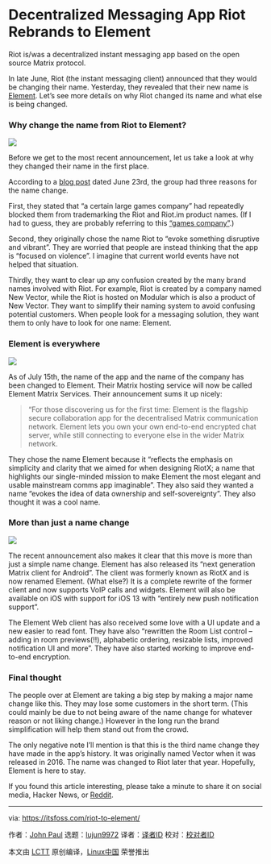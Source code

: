 [#]: collector: (lujun9972)
[#]: translator: (wxy)
[#]: reviewer: ( )
[#]: publisher: ( )
[#]: url: ( )
[#]: subject: (Decentralized Messaging App Riot Rebrands to Element)
[#]: via: (https://itsfoss.com/riot-to-element/)
[#]: author: (John Paul https://itsfoss.com/author/john/)

Decentralized Messaging App Riot Rebrands to Element
======

Riot is/was a decentralized instant messaging app based on the open source Matrix protocol.

In late June, Riot (the instant messaging client) announced that they would be changing their name. Yesterday, they revealed that their new name is [Element][1]. Let’s see more details on why Riot changed its name and what else is being changed.

### Why change the name from Riot to Element?

![][2]

Before we get to the most recent announcement, let us take a look at why they changed their name in the first place.

According to a [blog post][3] dated June 23rd, the group had three reasons for the name change.

First, they stated that “a certain large games company” had repeatedly blocked them from trademarking the Riot and Riot.im product names. (If I had to guess, they are probably referring to this [“games company”][4].)

Second, they originally chose the name Riot to “evoke something disruptive and vibrant”. They are worried that people are instead thinking that the app is “focused on violence”. I imagine that current world events have not helped that situation.

Thirdly, they want to clear up any confusion created by the many brand names involved with Riot. For example, Riot is created by a company named New Vector, while the Riot is hosted on Modular which is also a product of New Vector. They want to simplify their naming system to avoid confusing potential customers. When people look for a messaging solution, they want them to only have to look for one name: Element.

### Element is everywhere

![][5]

As of July 15th, the name of the app and the name of the company has been changed to Element. Their Matrix hosting service will now be called Element Matrix Services. Their announcement sums it up nicely:

> “For those discovering us for the first time: Element is the flagship secure collaboration app for the decentralised Matrix communication network. Element lets you own your own end-to-end encrypted chat server, while still connecting to everyone else in the wider Matrix network.

They chose the name Element because it “reflects the emphasis on simplicity and clarity that we aimed for when designing RiotX; a name that highlights our single-minded mission to make Element the most elegant and usable mainstream comms app imaginable”. They also said they wanted a name “evokes the idea of data ownership and self-sovereignty”. They also thought it was a cool name.

### More than just a name change

![][6]

The recent announcement also makes it clear that this move is more than just a simple name change. Element has also released its “next generation Matrix client for Android”. The client was formerly known as RiotX and is now renamed Element. (What else?) It is a complete rewrite of the former client and now supports VoIP calls and widgets. Element will also be available on iOS with support for iOS 13 with “entirely new push notification support”.

The Element Web client has also received some love with a UI update and a new easier to read font. They have also “rewritten the Room List control – adding in room previews(!!), alphabetic ordering, resizable lists, improved notification UI and more”. They have also started working to improve end-to-end encryption.

### Final thought

The people over at Element are taking a big step by making a major name change like this. They may lose some customers in the short term. (This could mainly be due to not being aware of the name change for whatever reason or not liking change.) However in the long run the brand simplification will help them stand out from the crowd.

The only negative note I’ll mention is that this is the third name change they have made in the app’s history. It was originally named Vector when it was released in 2016. The name was changed to Riot later that year. Hopefully, Element is here to stay.

If you found this article interesting, please take a minute to share it on social media, Hacker News, or [Reddit][7].

--------------------------------------------------------------------------------

via: https://itsfoss.com/riot-to-element/

作者：[John Paul][a]
选题：[lujun9972][b]
译者：[译者ID](https://github.com/译者ID)
校对：[校对者ID](https://github.com/校对者ID)

本文由 [LCTT](https://github.com/LCTT/TranslateProject) 原创编译，[Linux中国](https://linux.cn/) 荣誉推出

[a]: https://itsfoss.com/author/john/
[b]: https://github.com/lujun9972
[1]: https://element.io/
[2]: https://i2.wp.com/itsfoss.com/wp-content/uploads/2020/07/riot-to-element.png?ssl=1
[3]: https://element.io/blog/the-world-is-changing/
[4]: https://en.wikipedia.org/wiki/Riot_Games
[5]: https://i1.wp.com/itsfoss.com/wp-content/uploads/2020/07/element-desktop.jpg?ssl=1
[6]: https://i0.wp.com/itsfoss.com/wp-content/uploads/2020/07/element-apps.jpg?ssl=1
[7]: http://reddit.com/r/linuxusersgroup
